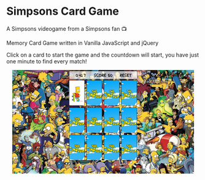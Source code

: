 # Simpsons Card Game
A Simpsons videogame from a Simpsons fan :tv:

Memory Card Game written in Vanilla JavaScript and jQuery

Click on a card to start the game and the countdown will start, you have just one minute to find every match!

<p align="center">
	<img src="img/sample.png" />
</p>
